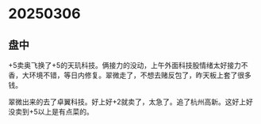 # 20250306

## 盘中

+5卖奥飞换了+5的天玑科技。俩接力的没动，上午外面科技股情绪太好接力不香，大环境不错，等日内修复。翠微走了，不想去赌反包了，昨天板上套了很多钱。

翠微出来的去了卓翼科技。好上好+2就卖了，太急了。追了杭州高新。这好上好没卖到+5以上是有点菜的。
